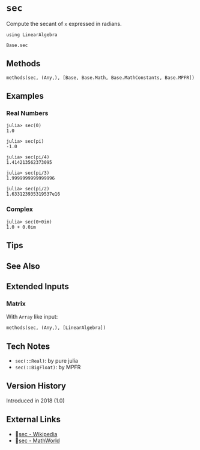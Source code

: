 # `sec`

Compute the secant of `x` expressed in radians.

```@setup repl_only
using LinearAlgebra
```
```@docs
Base.sec
```


## Methods

```@repl
methods(sec, (Any,), [Base, Base.Math, Base.MathConstants, Base.MPFR])
```


## Examples

### Real Numbers
```jldoctest
julia> sec(0)
1.0

julia> sec(pi)
-1.0

julia> sec(pi/4)
1.414213562373095

julia> sec(pi/3)
1.9999999999999996

julia> sec(pi/2)
1.633123935319537e16
```

### Complex
```jldoctest
julia> sec(0+0im)
1.0 + 0.0im
```

## Tips


## See Also



## Extended Inputs

### Matrix
With `Array` like input:
```@repl repl_only
methods(sec, (Any,), [LinearAlgebra])
```


## Tech Notes

- `sec(::Real)`: by pure julia
- `sec(::BigFloat)`: by MPFR


## Version History

Introduced in 2018 (1.0)


## External Links
- 🔗[sec - Wikipedia](https://en.wikipedia.org/wiki/ )
- 🔗[sec - MathWorld](https://mathworld.wolfram.com/ )
